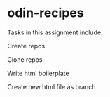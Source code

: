 # odin-recipes

Tasks in this assignment include:
    <p>Create repos</p>
    <p>Clone repos</p>
    <p>Write html boilerplate</p>
    <p>Create new html file as branch</p>